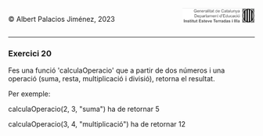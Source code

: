 <div style="display: flex; width: 100%;">
    <div style="flex: 1; padding: 0px;">
        <p>© Albert Palacios Jiménez, 2023</p>
    </div>
    <div style="flex: 1; padding: 0px; text-align: right;">
        <img src="../../assets/ieti.png" height="32" alt="Logo de IETI" style="max-height: 32px;">
    </div>
</div>
<hr/>

### Exercici 20

Fes una funció 'calculaOperacio' que a partir de dos números i una operació (suma, resta, multiplicació i divisió), retorna el resultat.

Per exemple: 

calculaOperacio(2, 3, "suma") ha de retornar 5

calculaOperacio(3, 4, "multiplicació") ha de retornar 12

